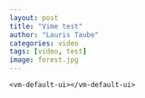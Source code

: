 ```yaml
---
layout: post
title: "Vime test"
author: "Lauris Taube"
categories: video
tags: [video, test]
image: forest.jpg
---
```




<div id="container">
  <vm-player playsinline>
    <vm-video cross-origin="true" poster="https://media.vimejs.com/poster.png">
      <source data-src="https://drive.google.com/file/d/1Luzl6EDnLIxjw-fSFOXaN7UXpz-gfTPj/preview" type="video/mp4" />
    </vm-video> 

    <vm-default-ui></vm-default-ui>
  </vm-player>
</div>

<script>
  window.player = document.querySelector('vm-player');
</script>



